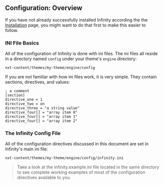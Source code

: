 ## Configuration: Overview

If you have not already successfully installed Infinity
according the the [Installation](infinity://admin:doc/install_setup) page,
you might want to do that first to make this easier to follow.

<ul class="infinity-docs-menu"></ul>

### INI File Basics

All of the configuration of Infinity is done with ini files. The ini files all reside
in a directory named `config` under your theme's `engine` directory:

	nxt-content/themes/my-theme/engine/config

If you are not familiar with how ini files work, it is very simple. They contain sections,
directives, and values:

	; a comment
	[section]
	directive_one = 1
	directive_two = on
	directive_three = "a string value"
	directive_four[] = "array item 0"
	directive_four[] = "array item 1"
	directive_four[] = "array item 2"

### The Infinity Config File

All of the configuration directives discussed in this document are set in Infinity's
main ini file:

	nxt-content/themes/my-theme/engine/config/infinity.ini

> Take a look at the infinity.example.ini file located in the same directory
to see complete working examples of most of the configuration directives available to you.
